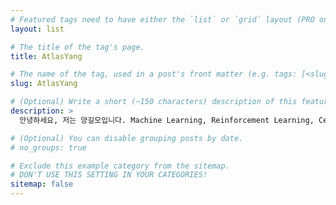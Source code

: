 ```yaml
---
# Featured tags need to have either the `list` or `grid` layout (PRO only).
layout: list

# The title of the tag's page.
title: AtlasYang

# The name of the tag, used in a post's front matter (e.g. tags: [<slug>]).
slug: AtlasYang

# (Optional) Write a short (~150 characters) description of this featured tag.
description: >
  안녕하세요, 저는 양길모입니다. Machine Learning, Reinforcement Learning, Cellular Automata에 관심이 많습니다. 

# (Optional) You can disable grouping posts by date.
# no_groups: true

# Exclude this example category from the sitemap.
# DON'T USE THIS SETTING IN YOUR CATEGORIES!
sitemap: false
---
```

